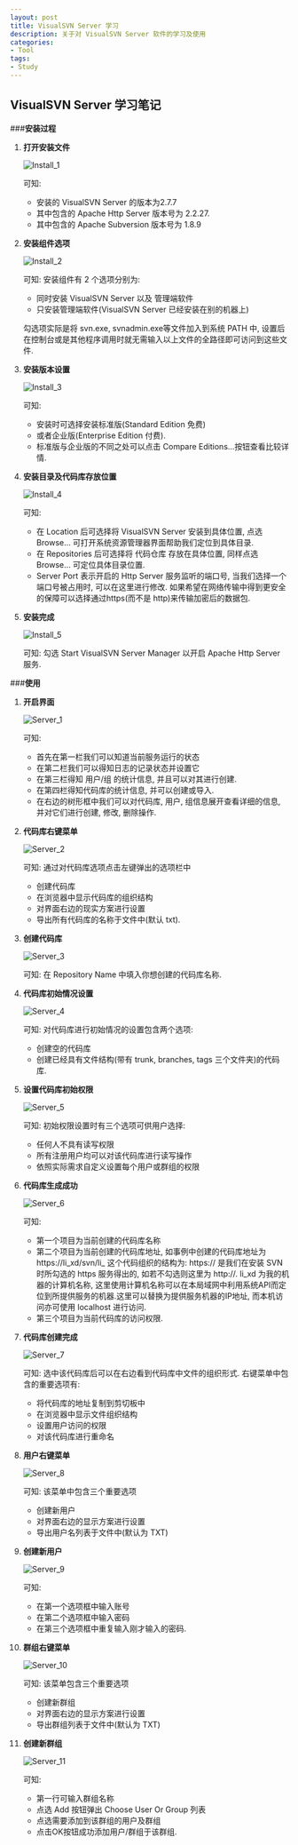 ```yaml
---
layout: post
title: VisualSVN Server 学习
description: 关于对 VisualSVN Server 软件的学习及使用
categories:
- Tool
tags:
- Study
---
```


## VisualSVN Server 学习笔记

###__安装过程__
1. __打开安装文件__

	![Install_1][Install_1]

    可知: 
    + 安装的 VisualSVN Server 的版本为2.7.7
	+ 其中包含的 Apache Http Server 版本号为 2.2.27.
    + 其中包含的 Apache Subversion 版本号为 1.8.9

2. __安装组件选项__

	![Install_2][Install_2]
    
    可知: 安装组件有 2 个选项分别为:
    + 同时安装 VisualSVN Server 以及 管理端软件
    + 只安装管理端软件(VisualSVN Server 已经安装在别的机器上)

    勾选项实际是将 svn.exe, svnadmin.exe等文件加入到系统 PATH 中, 设置后在控制台或是其他程序调用时就无需输入以上文件的全路径即可访问到这些文件.
    
3.	__安装版本设置__

	![Install_3][Install_3]
    
    可知: 
    * 安装时可选择安装标准版(Standard Edition 免费)
	* 或者企业版(Enterprise Edition 付费).
	* 标准版与企业版的不同之处可以点击 Compare Editions…按钮查看比较详情.

4. __安装目录及代码库存放位置__

	![Install_4][Install_4]
    
    可知: 
    * 在 Location 后可选择将 VisualSVN Server 安装到具体位置, 点选 Browse… 可打开系统资源管理器界面帮助我们定位到具体目录.
	* 在 Repositories 后可选择将 代码仓库 存放在具体位置, 同样点选 Browse… 可定位具体目录位置.
	* Server Port 表示开启的 Http Server 服务监听的端口号, 当我们选择一个端口号被占用时, 可以在这里进行修改. 如果希望在网络传输中得到更安全的保障可以选择通过https(而不是 http)来传输加密后的数据包.

5. __安装完成__

	![Install_5][Install_5]
    
    可知:	勾选 Start VisualSVN Server Manager 以开启 Apache Http Server 服务.



###__使用__



1. __开启界面__

	![Server_1][Server_1]
    
    可知: 	
    * 首先在第一栏我们可以知道当前服务运行的状态
	* 在第二栏我们可以得知日志的记录状态并设置它
	* 在第三栏得知 用户/组 的统计信息, 并且可以对其进行创建.
	* 在第四栏得知代码库的统计信息, 并可以创建或导入.
	* 在右边的树形框中我们可以对代码库, 用户, 组信息展开查看详细的信息, 并对它们进行创建, 修改, 删除操作.

2. __代码库右键菜单__

	![Server_2][Server_2]
    
    可知: 通过对代码库选项点击左键弹出的选项栏中
	* 创建代码库
	* 在浏览器中显示代码库的组织结构
	* 对界面右边的现实方案进行设置
	* 导出所有代码库的名称于文件中(默认 txt).

3. __创建代码库__

	![Server_3][Server_3]
    
    可知:	在 Repository Name 中填入你想创建的代码库名称.
    
4. __代码库初始情况设置__

	![Server_4][Server_4]
    
	可知:	对代码库进行初始情况的设置包含两个选项:
	* 创建空的代码库
	* 创建已经具有文件结构(带有 trunk, branches, tags 三个文件夹)的代码库.

5. __设置代码库初始权限__

	![Server_5][Server_5]
    
    可知: 初始权限设置时有三个选项可供用户选择:
	* 任何人不具有读写权限
	* 所有注册用户均可以对该代码库进行读写操作
	* 依照实际需求自定义设置每个用户或群组的权限

6. __代码库生成成功__

	![Server_6][Server_6]
    
    可知: 
    * 第一个项目为当前创建的代码库名称
	* 第二个项目为当前创建的代码库地址, 如事例中创建的代码库地址为 https://li_xd/svn/li_ 这个代码组织的结构为:
		https:// 是我们在安装 SVN 时所勾选的 https 服务得出的, 如若不勾选则这里为 http://.
		li_xd 为我的机器的计算机名称, 这里使用计算机名称可以在本局域网中利用系统API而定位到所提供服务的机器.这里可以替换为提供服务机器的IP地址, 而本机访问亦可使用 localhost 进行访问.
	* 第三个项目为当前代码库的访问权限.

7. __代码库创建完成__

	![Server_7][Server_7]
    
    可知: 选中该代码库后可以在右边看到代码库中文件的组织形式.
	右键菜单中包含的重要选项有:
	* 将代码库的地址复制到剪切板中
	* 在浏览器中显示文件组织结构
	* 设置用户访问的权限
	* 对该代码库进行重命名

8. __用户右键菜单__

	![Server_8][Server_8]
    
    可知: 该菜单中包含三个重要选项
	* 创建新用户
	* 对界面右边的显示方案进行设置
 	* 导出用户名列表于文件中(默认为 TXT)

9. __创建新用户__

	![Server_9][Server_9]
    
    可知: 
    * 在第一个选项框中输入账号
	* 在第二个选项框中输入密码
	* 在第三个选项框中重复输入刚才输入的密码.

10. __群组右键菜单__

	![Server_10][Server_10]
    
    可知: 该菜单包含三个重要选项
	* 创建新群组
	* 对界面右边的显示方案进行设置
	* 导出群组列表于文件中(默认为 TXT)

11. __创建新群组__

	![Server_11][Server_11]
    
    可知: 
    * 第一行可输入群组名称
	* 点选 Add 按钮弹出 Choose User Or Group 列表
	* 点选需要添加到该群组的用户及群组
	* 点击OK按钮成功添加用户/群组于该群组.


[Install_1]:/image/20140820/Install_1.png
[Install_2]:/image/20140820/Install_2.png
[Install_3]:/image/20140820/Install_3.png
[Install_4]:/image/20140820/Install_4.png
[Install_5]:/image/20140820/Install_5.png
[Server_1]:/image/20140820/Server_1.png
[Server_2]:/image/20140820/Server_2.png
[Server_3]:/image/20140820/Server_3.png
[Server_4]:/image/20140820/Server_4.png
[Server_5]:/image/20140820/Server_5.png
[Server_6]:/image/20140820/Server_6.png
[Server_7]:/image/20140820/Server_7.png
[Server_8]:/image/20140820/Server_8.png
[Server_9]:/image/20140820/Server_9.png
[Server_10]:/image/20140820/Server_10.png
[Server_11]:/image/20140820/Server_11.png